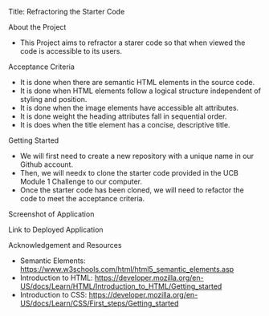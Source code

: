 Title: Refractoring the Starter Code

About the Project
  - This Project aims to refractor a starer code so that when viewed the code is accessible to its users.

Acceptance Criteria
 - It is done when there are semantic HTML elements in the source code.
 - It is done when HTML elements follow a logical structure independent of styling and position.
 - It is done when the image elements have accessible alt attributes.
 - It is done weight the heading attributes fall in sequential order.
 - It is does when the title element has a concise, descriptive title.

Getting Started
- We will first need to create a new repository with a unique name in our Github account.
- Then, we will needx to clone the starter code provided in the UCB Module 1 Challenge to our computer.
- Once the starter code has been cloned, we will need to refactor the code to meet the acceptance criteria.

Screenshot of Application


Link to Deployed Application 


Acknowledgement and Resources
- Semantic Elements: https://www.w3schools.com/html/html5_semantic_elements.asp
- Introduction to HTML: https://developer.mozilla.org/en-US/docs/Learn/HTML/Introduction_to_HTML/Getting_started
- Introduction to CSS: https://developer.mozilla.org/en-US/docs/Learn/CSS/First_steps/Getting_started

